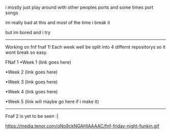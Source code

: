 i mostly just play around with other peoples ports and some times port songs

im really bad at this and most of the time i break it

but im bored and i try
_________________________________________________________________________________________________________________
Working on fnf fnaf 1! Each week well be split into 4 differnt repositorys so it wont break so easy.

FNaf 1
•Week 1 (link goes here)

•Week 2 (link goes here)

•Week 3 (link goes here)

•Week 4 (link goes here)

•Week 5 (link will maybe go here if i make it)
_________________________________________________________________________________________________________________
Fnaf 2 is yet to be seen :|


https://media.tenor.com/oNo9ckNGAHIAAAAC/fnf-friday-night-funkin.gif

